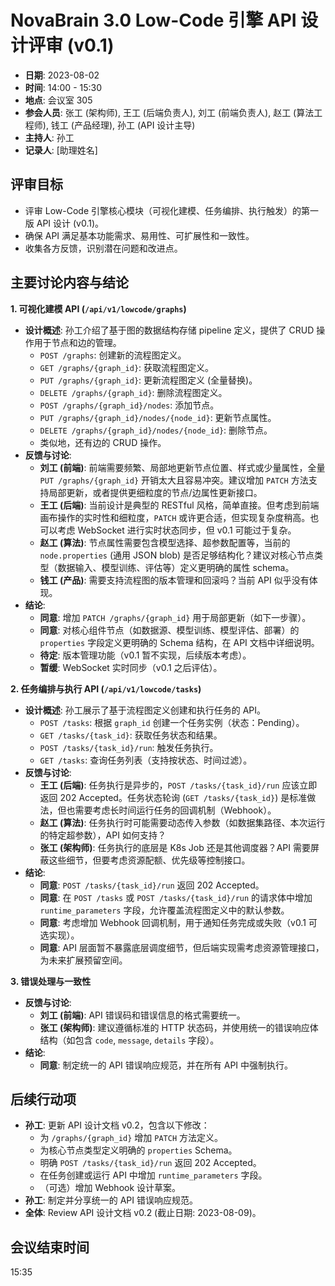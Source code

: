 # NovaBrain 3.0 Low-Code 引擎 API 设计评审 (v0.1)

*   **日期**: 2023-08-02
*   **时间**: 14:00 - 15:30
*   **地点**: 会议室 305
*   **参会人员**: 张工 (架构师), 王工 (后端负责人), 刘工 (前端负责人), 赵工 (算法工程师), 钱工 (产品经理), 孙工 (API 设计主导)
*   **主持人**: 孙工
*   **记录人**: [助理姓名]

## 评审目标

*   评审 Low-Code 引擎核心模块（可视化建模、任务编排、执行触发）的第一版 API 设计 (v0.1)。
*   确保 API 满足基本功能需求、易用性、可扩展性和一致性。
*   收集各方反馈，识别潜在问题和改进点。

## 主要讨论内容与结论

**1. 可视化建模 API (`/api/v1/lowcode/graphs`)**

*   **设计概述**: 孙工介绍了基于图的数据结构存储 pipeline 定义，提供了 CRUD 操作用于节点和边的管理。
    *   `POST /graphs`: 创建新的流程图定义。
    *   `GET /graphs/{graph_id}`: 获取流程图定义。
    *   `PUT /graphs/{graph_id}`: 更新流程图定义 (全量替换)。
    *   `DELETE /graphs/{graph_id}`: 删除流程图定义。
    *   `POST /graphs/{graph_id}/nodes`: 添加节点。
    *   `PUT /graphs/{graph_id}/nodes/{node_id}`: 更新节点属性。
    *   `DELETE /graphs/{graph_id}/nodes/{node_id}`: 删除节点。
    *   类似地，还有边的 CRUD 操作。
*   **反馈与讨论**: 
    *   **刘工 (前端)**: 前端需要频繁、局部地更新节点位置、样式或少量属性，全量 `PUT /graphs/{graph_id}` 开销太大且容易冲突。建议增加 `PATCH` 方法支持局部更新，或者提供更细粒度的节点/边属性更新接口。
    *   **王工 (后端)**: 当前设计是典型的 RESTful 风格，简单直接。但考虑到前端画布操作的实时性和细粒度，`PATCH` 或许更合适，但实现复杂度稍高。也可以考虑 WebSocket 进行实时状态同步，但 v0.1 可能过于复杂。
    *   **赵工 (算法)**: 节点属性需要包含模型选择、超参数配置等，当前的 `node.properties` (通用 JSON blob) 是否足够结构化？建议对核心节点类型（数据输入、模型训练、评估等）定义更明确的属性 schema。
    *   **钱工 (产品)**: 需要支持流程图的版本管理和回滚吗？当前 API 似乎没有体现。
*   **结论**: 
    *   **同意**: 增加 `PATCH /graphs/{graph_id}` 用于局部更新（如下一步骤）。
    *   **同意**: 对核心组件节点（如数据源、模型训练、模型评估、部署）的 `properties` 字段定义更明确的 Schema 结构，在 API 文档中详细说明。
    *   **待定**: 版本管理功能（v0.1 暂不实现，后续版本考虑）。
    *   **暂缓**: WebSocket 实时同步（v0.1 之后评估）。

**2. 任务编排与执行 API (`/api/v1/lowcode/tasks`)**

*   **设计概述**: 孙工展示了基于流程图定义创建和执行任务的 API。
    *   `POST /tasks`: 根据 `graph_id` 创建一个任务实例（状态：Pending）。
    *   `GET /tasks/{task_id}`: 获取任务状态和结果。
    *   `POST /tasks/{task_id}/run`: 触发任务执行。
    *   `GET /tasks`: 查询任务列表（支持按状态、时间过滤）。
*   **反馈与讨论**: 
    *   **王工 (后端)**: 任务执行是异步的，`POST /tasks/{task_id}/run` 应该立即返回 202 Accepted。任务状态轮询 (`GET /tasks/{task_id}`) 是标准做法，但也需要考虑长时间运行任务的回调机制（Webhook）。
    *   **赵工 (算法)**: 任务执行时可能需要动态传入参数（如数据集路径、本次运行的特定超参数），API 如何支持？
    *   **张工 (架构师)**: 任务执行的底层是 K8s Job 还是其他调度器？API 需要屏蔽这些细节，但要考虑资源配额、优先级等控制接口。
*   **结论**: 
    *   **同意**: `POST /tasks/{task_id}/run` 返回 202 Accepted。
    *   **同意**: 在 `POST /tasks` 或 `POST /tasks/{task_id}/run` 的请求体中增加 `runtime_parameters` 字段，允许覆盖流程图定义中的默认参数。
    *   **同意**: 考虑增加 Webhook 回调机制，用于通知任务完成或失败（v0.1 可选实现）。
    *   **同意**: API 层面暂不暴露底层调度细节，但后端实现需考虑资源管理接口，为未来扩展预留空间。

**3. 错误处理与一致性**

*   **反馈与讨论**: 
    *   **刘工 (前端)**: API 错误码和错误信息的格式需要统一。
    *   **张工 (架构师)**: 建议遵循标准的 HTTP 状态码，并使用统一的错误响应体结构（如包含 `code`, `message`, `details` 字段）。
*   **结论**: 
    *   **同意**: 制定统一的 API 错误响应规范，并在所有 API 中强制执行。

## 后续行动项

*   **孙工**: 更新 API 设计文档 v0.2，包含以下修改：
    *   为 `/graphs/{graph_id}` 增加 `PATCH` 方法定义。
    *   为核心节点类型定义明确的 `properties` Schema。
    *   明确 `POST /tasks/{task_id}/run` 返回 202 Accepted。
    *   在任务创建或运行 API 中增加 `runtime_parameters` 字段。
    *   （可选）增加 Webhook 设计草案。
*   **孙工**: 制定并分享统一的 API 错误响应规范。
*   **全体**: Review API 设计文档 v0.2 (截止日期: 2023-08-09)。

## 会议结束时间

15:35 